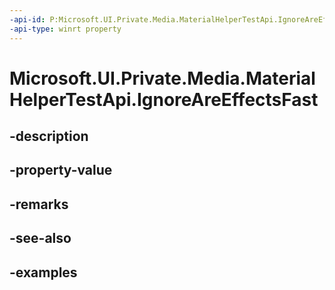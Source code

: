 ```yaml
---
-api-id: P:Microsoft.UI.Private.Media.MaterialHelperTestApi.IgnoreAreEffectsFast
-api-type: winrt property
---
```


# Microsoft.UI.Private.Media.MaterialHelperTestApi.IgnoreAreEffectsFast

<!--
public static bool IgnoreAreEffectsFast { get; set; }
-->


## -description

## -property-value

## -remarks

## -see-also

## -examples


